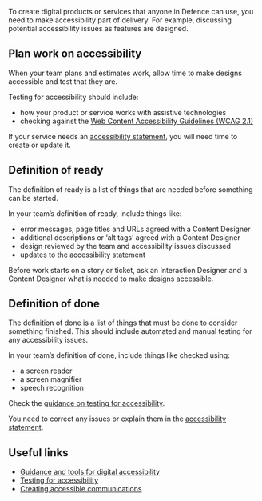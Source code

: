 To create digital products or services that anyone in Defence can use, you need to make accessibility part of delivery. For example, discussing potential accessibility issues as features are designed.

## Plan work on accessibility

When your team plans and estimates work, allow time to make designs accessible and test that they are.

Testing for accessibility should include:

- how your product or service works with assistive technologies
- checking against the [Web Content Accessibility Guidelines (WCAG 2.1)](https://www.w3.org/TR/WCAG21)

If your service needs an [accessibility statement](/accessibility/publishing-documents), you will need time to create or update it. 
## Definition of ready

The definition of ready is a list of things that are needed before something can be started.

In your team’s definition of ready, include things like:

- error messages, page titles and URLs agreed with a Content Designer
- additional descriptions or ‘alt tags’ agreed with a Content Designer
- design reviewed by the team and accessibility issues discussed
- updates to the accessibility statement

Before work starts on a story or ticket, ask an Interaction Designer and a Content Designer what is needed to make designs accessible.

## Definition of done

The definition of done is a list of things that must be done to consider something finished. This should include automated and manual testing for any accessibility issues.

In your team’s definition of done, include things like checked using:

- a screen reader
- a screen magnifier
- speech recognition

Check the [guidance on testing for accessibility](https://www.gov.uk/service-manual/helping-people-to-use-your-service/testing-for-accessibility).

You need to correct any issues or explain them in the [accessibility statement](/accessibility/publishing-documents).

## Useful links

- [Guidance and tools for digital accessibility](https://www.gov.uk/guidance/guidance-and-tools-for-digital-accessibility#designing-accessible-services)
- [Testing for accessibility](https://www.gov.uk/service-manual/helping-people-to-use-your-service/testing-for-accessibility)
- [Creating accessible communications](https://gcs.civilservice.gov.uk/guidance/digital-communication/accessible-communications)